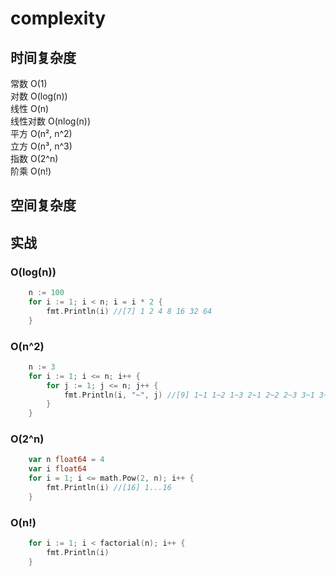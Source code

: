 # complexity

## 时间复杂度

常数 O(1)  
对数 O(log(n))  
线性 O(n)  
线性对数 O(nlog(n))  
平方 O(n², n^2)  
立方 O(n³, n^3)  
指数 O(2^n)  
阶乘 O(n!)

## 空间复杂度

## 实战

### O(log(n))

```go
    n := 100
    for i := 1; i < n; i = i * 2 {
        fmt.Println(i) //[7] 1 2 4 8 16 32 64
    }
```

### O(n^2)

```go
    n := 3
    for i := 1; i <= n; i++ {
        for j := 1; j <= n; j++ {
            fmt.Println(i, "~", j) //[9] 1~1 1~2 1~3 2~1 2~2 2~3 3~1 3~2 3~3
        }
    }
```

### O(2^n)

```go
    var n float64 = 4
    var i float64
    for i = 1; i <= math.Pow(2, n); i++ {
        fmt.Println(i) //[16] 1...16
    }
```

### O(n!)

```go
    for i := 1; i < factorial(n); i++ {
        fmt.Println(i)
    }
```
